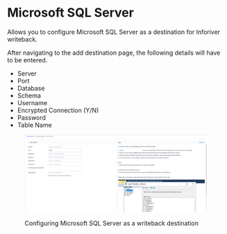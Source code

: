 # Microsoft SQL Server

Allows you to configure Microsoft SQL Server as a destination for Inforiver writeback.&#x20;

After navigating to the add destination page, the following details will have to be entered.&#x20;

* Server&#x20;
* Port
* Database
* Schema
* Username
* Encrypted Connection (Y/N)
* Password
* Table Name

<figure><img src="../../../.gitbook/assets/image (59).png" alt=""><figcaption><p>Configuring Microsoft SQL Server as a writeback destination</p></figcaption></figure>
